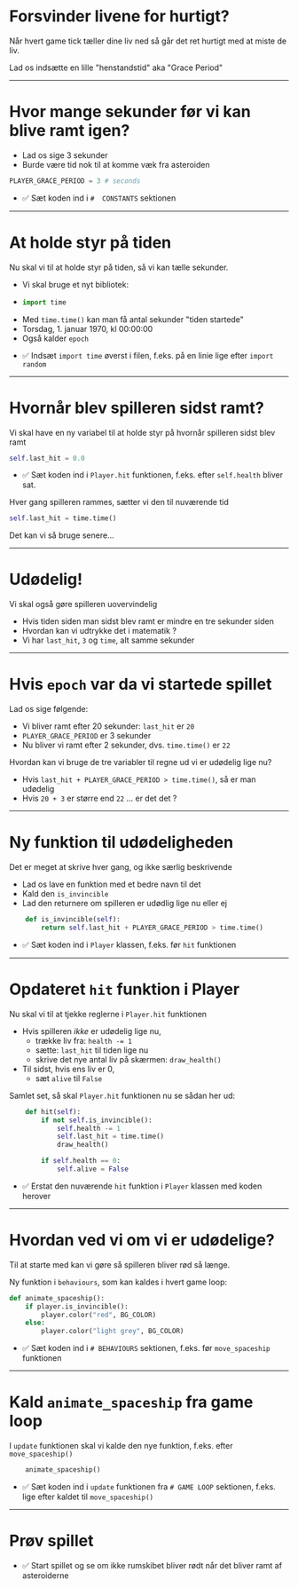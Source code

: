# Forsvinder livene for hurtigt?

Når hvert game tick tæller dine liv ned så går det ret hurtigt med at miste de liv.

Lad os indsætte en lille "henstandstid" aka "Grace Period"

---

# Hvor mange sekunder før vi kan blive ramt igen?

* Lad os sige 3 sekunder
* Burde være tid nok til at komme væk fra asteroiden

```python
PLAYER_GRACE_PERIOD = 3 # seconds
```

- ✅ Sæt koden ind i `#  CONSTANTS` sektionen

---

# At holde styr på tiden

Nu skal vi til at holde styr på tiden, så vi kan tælle sekunder.

* Vi skal bruge et nyt bibliotek:
* ```python
  import time
  ```
* Med `time.time()` kan man få antal sekunder "tiden startede"
* Torsdag, 1. januar 1970, kl 00:00:00
* Også kalder `epoch`


- ✅ Indsæt `import time` øverst i filen, f.eks. på en linie lige efter `import random`


---

# Hvornår blev spilleren sidst ramt?

Vi skal have en ny variabel til at holde styr på hvornår spilleren sidst blev ramt

```python
self.last_hit = 0.0
```

- ✅ Sæt koden ind i `Player.hit` funktionen, f.eks. efter `self.health` bliver sat.


Hver gang spilleren rammes, sætter vi den til nuværende tid

```python
self.last_hit = time.time()
```

Det kan vi så bruge senere...

---

# Udødelig!

Vi skal også gøre spilleren uovervindelig

* Hvis tiden siden man sidst blev ramt er mindre en tre sekunder siden
* Hvordan kan vi udtrykke det i matematik ?
* Vi har `last_hit`, `3` og `time`, alt samme sekunder

---

# Hvis `epoch` var da vi startede spillet 

Lad os sige følgende:

- Vi bliver ramt efter 20 sekunder: `last_hit` er `20`
- `PLAYER_GRACE_PERIOD` er 3 sekunder
- Nu bliver vi ramt efter 2 sekunder, dvs. `time.time()` er `22`

Hvordan kan vi bruge de tre variabler til regne ud vi er udødelig lige nu?

* Hvis `last_hit + PLAYER_GRACE_PERIOD > time.time()`, så er man udødelig
* Hvis `20 + 3` er større end `22` ... er det det ?

---

# Ny funktion til udødeligheden

Det er meget at skrive hver gang, og ikke særlig beskrivende

* Lad os lave en funktion med et bedre navn til det
* Kald den `is_invincible`
* Lad den returnere om spilleren er udødlig lige nu eller ej

```python
    def is_invincible(self):
        return self.last_hit + PLAYER_GRACE_PERIOD > time.time()
```

- ✅ Sæt koden ind i `Player` klassen, f.eks. før `hit` funktionen

---

# Opdateret `hit` funktion i Player

Nu skal vi til at tjekke reglerne i `Player.hit` funktionen

* Hvis spilleren _ikke_ er udødelig lige nu,
  * trække liv fra: `health -= 1`
  * sætte: `last_hit` til tiden lige nu
  * skrive det nye antal liv på skærmen: `draw_health()`
* Til sidst, hvis ens liv er 0,
  * sæt `alive` til `False`

Samlet set, så skal `Player.hit` funktionen nu se sådan her ud:

```python
    def hit(self):
        if not self.is_invincible():
            self.health -= 1
            self.last_hit = time.time()
            draw_health()

        if self.health == 0:
            self.alive = False
```

- ✅ Erstat den nuværende `hit` funktion i `Player` klassen med koden herover

---

# Hvordan ved vi om vi er udødelige?

Til at starte med kan vi gøre så spilleren bliver rød så længe.

Ny funktion i `behaviours`, som kan kaldes i hvert game loop:

```python
def animate_spaceship():
    if player.is_invincible():
        player.color("red", BG_COLOR)
    else:
        player.color("light grey", BG_COLOR)
```

- ✅ Sæt koden ind i `# BEHAVIOURS` sektionen,  f.eks. før `move_spaceship` funktionen

---

# Kald `animate_spaceship` fra game loop

I `update` funktionen skal vi kalde den nye funktion, f.eks. efter `move_spaceship()`

```python
    animate_spaceship()
```

- ✅ Sæt koden ind i `update` funktionen fra `# GAME LOOP` sektionen, f.eks. lige efter kaldet til `move_spaceship()`


---

# Prøv spillet

- ✅ Start spillet og se om ikke rumskibet bliver rødt når det bliver ramt af asteroiderne